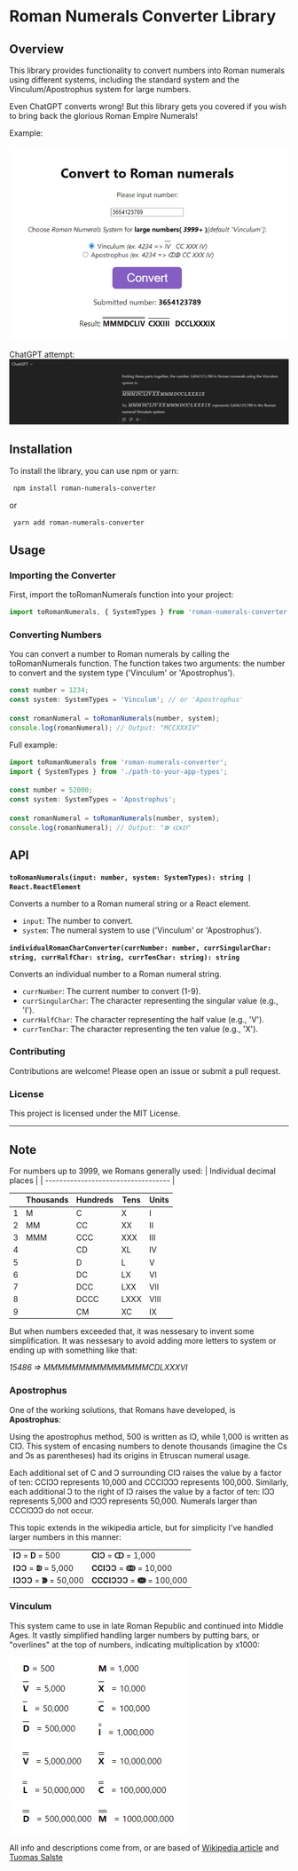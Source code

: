 # Roman Numerals Converter Library

## Overview

This library provides functionality to convert numbers into Roman numerals using different systems, including the standard system and the Vinculum/Apostrophus system for large numbers.

Even ChatGPT converts wrong!
But this library gets you covered if you wish to bring back the glorious Roman Empire Numerals!

Example:

![alt text](resources/Screenshot_2-roman-numerals-converter.jpg)

ChatGPT attempt:
![alt text](resources/Screenshot_1-chatgpt-roman-wrong.jpg)

## Installation

To install the library, you can use npm or yarn:

```bash
 npm install roman-numerals-converter
```

or

```bash
 yarn add roman-numerals-converter
```

## Usage

### Importing the Converter

First, import the toRomanNumerals function into your project:

```typescript
import toRomanNumerals, { SystemTypes } from 'roman-numerals-converter';
```

### Converting Numbers

You can convert a number to Roman numerals by calling the toRomanNumerals function. The function takes two arguments: the number to convert and the system type ('Vinculum' or 'Apostrophus').

```typescript
const number = 1234;
const system: SystemTypes = 'Vinculum'; // or 'Apostrophus'

const romanNumeral = toRomanNumerals(number, system);
console.log(romanNumeral); // Output: "MCCXXXIV"
```

Full example:

```typescript
import toRomanNumerals from 'roman-numerals-converter';
import { SystemTypes } from './path-to-your-app-types';

const number = 52000;
const system: SystemTypes = 'Apostrophus';

const romanNumeral = toRomanNumerals(number, system);
console.log(romanNumeral); // Output: "ↇ ↀↀ"
```

## API

**`toRomanNumerals(input: number, system: SystemTypes): string | React.ReactElement`**

Converts a number to a Roman numeral string or a React element.

- `input`: The number to convert.
- `system`: The numeral system to use ('Vinculum' or 'Apostrophus').

**`individualRomanCharConverter(currNumber: number, currSingularChar: string, currHalfChar: string, currTenChar: string): string`**

Converts an individual number to a Roman numeral string.

- `currNumber`: The current number to convert (1-9).
- `currSingularChar`: The character representing the singular value (e.g., 'I').
- `currHalfChar`: The character representing the half value (e.g., 'V').
- `currTenChar`: The character representing the ten value (e.g., 'X').

### Contributing

Contributions are welcome! Please open an issue or submit a pull request.

### License

This project is licensed under the MIT License.

---

## Note

For numbers up to 3999, we Romans generally used:
| Individual decimal places |
| ----------------------------------- |

|     | Thousands | Hundreds | Tens | Units |
| --- | --------- | -------- | ---- | ----- |
| 1   | M         | C        | X    | I     |
| 2   | MM        | CC       | XX   | II    |
| 3   | MMM       | CCC      | XXX  | III   |
| 4   |           | CD       | XL   | IV    |
| 5   |           | D        | L    | V     |
| 6   |           | DC       | LX   | VI    |
| 7   |           | DCC      | LXX  | VII   |
| 8   |           | DCCC     | LXXX | VIII  |
| 9   |           | CM       | XC   | IX    |

But when numbers exceeded that, it was nessesary to invent some simplification.
It was nessesary to avoid adding more letters to system or ending up with something like that:

_15486 => MMMMMMMMMMMMMMMCDLXXXVI_

### Apostrophus

One of the working solutions, that Romans have developed, is **Apostrophus**:

Using the apostrophus method, 500 is written as IↃ, while 1,000 is written as CIↃ. This system of encasing numbers to denote thousands (imagine the Cs and Ↄs as parentheses) had its origins in Etruscan numeral usage.

Each additional set of C and Ↄ surrounding CIↃ raises the value by a factor of ten: CCIↃↃ represents 10,000 and CCCIↃↃↃ represents 100,000. Similarly, each additional Ↄ to the right of IↃ raises the value by a factor of ten: IↃↃ represents 5,000 and IↃↃↃ represents 50,000. Numerals larger than CCCIↃↃↃ do not occur.

This topic extends in the wikipedia article, but for simplicity I've handled larger numbers in this manner:

|                           |                               |
| ------------------------- | ----------------------------- |
| **IↃ** = **D** = 500      | **CIↃ** = **ↀ** = 1,000       |
| **IↃↃ** = **ↁ** = 5,000   | **CCIↃↃ** = **ↂ** = 10,000    |
| **IↃↃↃ** = **ↇ** = 50,000 | **CCCIↃↃↃ** = **ↈ** = 100,000 |

### Vinculum

This system came to use in late Roman Republic and continued into Middle Ages.
It vastly simplified handling larger numbers by putting bars, or "overlines" at the top of numbers, indicating multiplication by x1000:

![alt text](resources/image.png)

All info and descriptions come from, or are based of [Wikipedia article](https://en.wikipedia.org/wiki/Roman_numerals) and [Tuomas Salste](https://www.tuomas.salste.net/doc/roman/converter.shtml)
